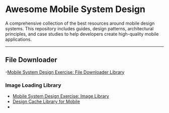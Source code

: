 # Awesome Mobile System Design

A comprehensive collection of the best resources around mobile design systems. This repository includes guides, design patterns, architectural principles, and case studies to help developers create high-quality mobile applications.

---

## File Downloader
-[Mobile System Design Exercise: File Downloader Library](https://proandroiddev.com/mobile-system-design-exercise-file-downloader-library-ccb8ac0e5be4)

### Image Loading Library
- [Mobile System Design Exercise: Image Library](https://proandroiddev.com/mobile-system-design-exercise-image-library-83999eb0ad3c)
- [Design Cache Library for Mobile](https://medium.com/@engineervishvnath/design-cache-library-for-mobile-6e5e2cddfc73)
- 
